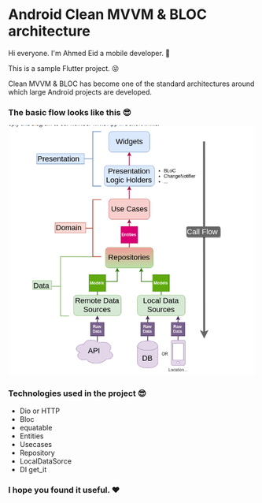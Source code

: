 # Android Clean MVVM & BLOC architecture


Hi everyone. I'm Ahmed Eid a mobile developer. 🧍‍

This is a sample Flutter project. 😜

Clean MVVM & BLOC has become one of the standard architectures around which large Android projects are developed.

### The basic flow looks like this 😎

<p align="center">
 <img src='https://github.com/ahmedeidhefny/posts-clean-architecture-master/blob/master/clean-architecture-bloc-flutter.png' width='500'>
</p>

### Technologies used in the project 😎
   * Dio or HTTP
   * Bloc
   * equatable
   * Entities
   * Usecases
   * Repository
   * LocalDataSorce
   * DI get_it

### I hope you found it useful. ❤️
